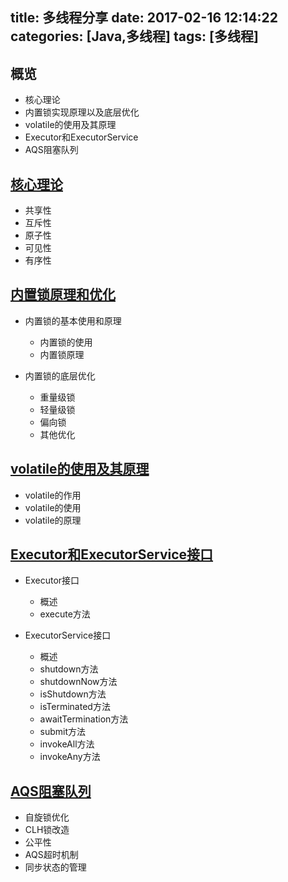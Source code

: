 title: 多线程分享
date: 2017-02-16 12:14:22
categories: [Java,多线程]
tags: [多线程]
---

## 概览

- 核心理论
- 内置锁实现原理以及底层优化
- volatile的使用及其原理
- Executor和ExecutorService
- AQS阻塞队列



## [核心理论][core]

[core]: https://fudawei.github.io/2017/02/05/Java%20%E5%B9%B6%E5%8F%91%E7%BC%96%E7%A8%8B%EF%BC%9A%E6%A0%B8%E5%BF%83%E7%90%86%E8%AE%BA/ "核心理论"

- 共享性
- 互斥性
- 原子性
- 可见性
- 有序性

## [内置锁原理和优化][sync]

[sync]:  https://fudawei.github.io/2017/02/07/Java%20%E5%B9%B6%E5%8F%91%E7%BC%96%E7%A8%8B%EF%BC%9A%E5%86%85%E7%BD%AE%E9%94%81%E5%AE%9E%E7%8E%B0%E5%8E%9F%E7%90%86%E4%BB%A5%E5%8F%8A%E5%BA%95%E5%B1%82%E4%BC%98%E5%8C%96/ "内置锁原理和优化"

- 内置锁的基本使用和原理

   - 内置锁的使用
   - 内置锁原理


- 内置锁的底层优化

   - 重量级锁
   - 轻量级锁
   - 偏向锁
   - 其他优化

## [volatile的使用及其原理][volatile]
[volatile]:  https://fudawei.github.io/2017/02/08/Java%20%E5%B9%B6%E5%8F%91%E7%BC%96%E7%A8%8B%EF%BC%9Avolatile%E7%9A%84%E4%BD%BF%E7%94%A8%E5%8F%8A%E5%85%B6%E5%8E%9F%E7%90%86/ "volatile的使用及其原理"

   - volatile的作用
   - volatile的使用
   - volatile的原理

## [Executor和ExecutorService接口][ee]
[ee]: https://fudawei.github.io/2013/08/11/[Java%E5%B9%B6%E5%8F%91%E5%8C%85%E5%AD%A6%E4%B9%A0%E4%B8%80]Executor%E5%92%8CExecutorService/ "Executor和ExecutorService接口"

- Executor接口
   - 概述
   - execute方法

- ExecutorService接口
   - 概述
   - shutdown方法
   - shutdownNow方法
   - isShutdown方法
   - isTerminated方法
   - awaitTermination方法
   - submit方法
   - invokeAll方法
   - invokeAny方法


## [AQS阻塞队列][aqs]
[aqs]: https://fudawei.github.io/2017/02/14/[%E5%B9%B6%E5%8F%91%E9%94%81(%E4%BA%8C)]AQS%E9%98%BB%E5%A1%9E%E9%98%9F%E5%88%97/ "AQS阻塞队列"

- 自旋锁优化
- CLH锁改造
- 公平性
- AQS超时机制
- 同步状态的管理

